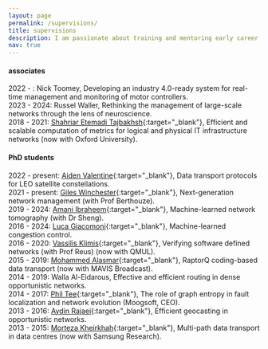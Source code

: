 ```yaml
---
layout: page
permalink: /supervisions/
title: supervisions
description: I am passionate about training and mentoring early career researchers.
nav: true
---
```


#### associates
2022 -     : Nick Toomey, Developing an industry 4.0-ready system for real-time management and monitoring of motor controllers.
<br>
2023 - 2024: Russel Waller, Rethinking the management of large-scale networks through the lens of neuroscience.
<br>
2018 - 2021: [Shahriar Etemadi Tajbakhsh](https://uk.linkedin.com/in/shahriar-etemadi-tajbakhsh-471ba5b0){:target="_blank"}, Efficient and scalable computation of metrics for logical and physical IT infrastructure networks (now with Oxford University).

#### PhD students
2022 - present: [Aiden Valentine](https://profiles.sussex.ac.uk/p433938-aiden-valentine){:target="_blank"}, Data transport protocols for LEO satellite constellations.
<br>
2021 - present: [Giles Winchester](https://uk.linkedin.com/in/giles-winchester-912625189){:target="_blank"}, Next-generation network management (with Prof Berthouze).
<br>
2019 - 2024: [Amani Ibraheem](){:target="_blank"}, Machine-learned network tomography (with Dr Sheng).
<br>
2016 - 2024: [Luca Giacomoni](https://uk.linkedin.com/in/luca-giacomoni-343b8582){:target="_blank"}, Machine-learned congestion control.
<br>
2016 - 2020: [Vassilis Klimis](https://uk.linkedin.com/in/vasiliosklimis){:target="_blank"}, Verifying software defined networks (with Prof Reus) (now with QMUL).
<br>
2015 - 2019: [Mohammed Alasmar](https://uk.linkedin.com/in/mohammed-alasmar-854497170){:target="_blank"}, RaptorQ coding-based data transport (now with MAVIS Broadcast).
<br>
2014 - 2019: Walla Al-Eidarous, Effective and efficient routing in dense opportunistic networks.
<br>
2014 - 2017: [Phil Tee](https://www.linkedin.com/in/philtee){:target="_blank"}, The role of graph entropy in fault localization and network evolution (Moogsoft, CEO).
<br>
2013 - 2016: [Aydin Rajaei](http://www.sussex.ac.uk/profiles/285739){:target="_blank"}, Efficient geocasting in opportunistic networks.
<br>
2013 - 2015: [Morteza Kheirkhah](https://uk.linkedin.com/in/mkheirkhah){:target="_blank"}, Multi-path data transport in data centres (now with Samsung Research).
